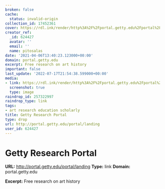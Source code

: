 ```yaml
---
broken: false
cache:
  status: invalid-origin
collection_id: 17452361
cover: https://rdl.ink/render/http%3A%2F%2Fportal.getty.edu%2Fportal%2Flanding
creator_ref:
  _id: 624427
  avatar: ''
  email: ''
  name: pitosalas
date: '2021-04-06T13:40:23.123000+00:00'
domain: portal.getty.edu
excerpt: Free research on art history
important: false
last_update: '2022-07-17T21:54:38.599000+00:00'
media:
- link: https://rdl.ink/render/http%3A%2F%2Fportal.getty.edu%2Fportal%2Flanding
  screenshot: true
  type: image
raindrop_id: 257322997
raindrop_type: link
tags:
- art research education scholarly
title: Getty Research Portal
type: drop
url: http://portal.getty.edu/portal/landing
user_id: 624427
---
```


# Getty Research Portal

**URL:** http://portal.getty.edu/portal/landing
**Type:** link
**Domain:** portal.getty.edu

**Excerpt:** Free research on art history

